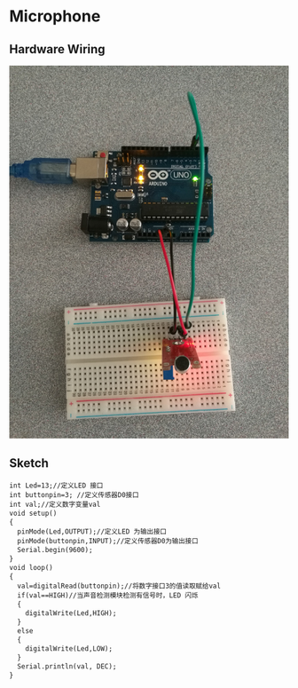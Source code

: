 # Microphone

## Hardware Wiring
![Image](../../Examples/sensor-kit-for-arduino/034_microphone.jpg)

## Sketch
```
int Led=13;//定义LED 接口
int buttonpin=3; //定义传感器D0接口
int val;//定义数字变量val
void setup()
{
  pinMode(Led,OUTPUT);//定义LED 为输出接口
  pinMode(buttonpin,INPUT);//定义传感器D0为输出接口
  Serial.begin(9600);
}
void loop()
{
  val=digitalRead(buttonpin);//将数字接口3的值读取赋给val
  if(val==HIGH)//当声音检测模块检测有信号时，LED 闪烁
  {
    digitalWrite(Led,HIGH);
  }
  else
  {
    digitalWrite(Led,LOW);
  }
  Serial.println(val, DEC);
}
```
